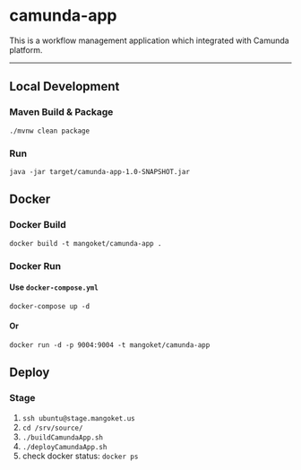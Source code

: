 # camunda-app

This is a workflow management application which integrated with Camunda platform.

---

## Local Development

### Maven Build & Package

```shell
./mvnw clean package
```

### Run

```shell
java -jar target/camunda-app-1.0-SNAPSHOT.jar
```

## Docker

### Docker Build

```shell
docker build -t mangoket/camunda-app .
```

### Docker Run

#### Use `docker-compose.yml`

```shell
docker-compose up -d
```

#### Or

```shell
docker run -d -p 9004:9004 -t mangoket/camunda-app
```

## Deploy

### Stage

1. `ssh ubuntu@stage.mangoket.us`
2. `cd /srv/source/`
3. `./buildCamundaApp.sh`
4. `./deployCamundaApp.sh`
5. check docker status: `docker ps`
